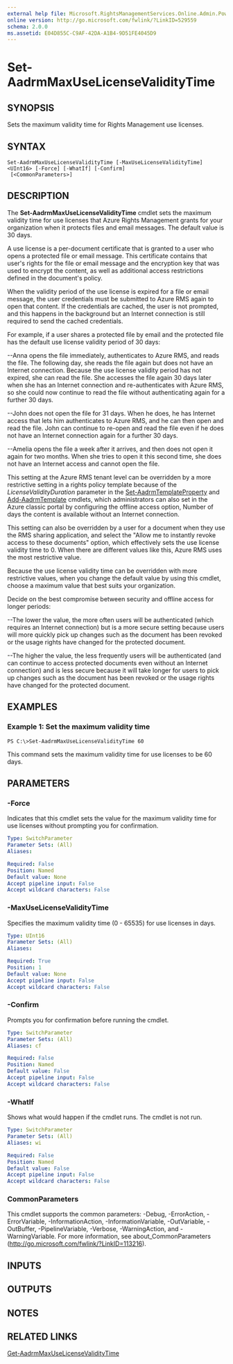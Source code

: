 ```yaml
---
external help file: Microsoft.RightsManagementServices.Online.Admin.PowerShell.dll-Help.xml
online version: http://go.microsoft.com/fwlink/?LinkID=529559
schema: 2.0.0
ms.assetid: E04D855C-C9AF-42DA-A1B4-9D51FE4045D9
---
```


# Set-AadrmMaxUseLicenseValidityTime

## SYNOPSIS
Sets the maximum validity time for Rights Management use licenses.

## SYNTAX

```
Set-AadrmMaxUseLicenseValidityTime [-MaxUseLicenseValidityTime] <UInt16> [-Force] [-WhatIf] [-Confirm]
 [<CommonParameters>]
```

## DESCRIPTION
The **Set-AadrmMaxUseLicenseValidityTime** cmdlet sets the maximum validity time for use licenses that Azure Rights Management grants for your organization when it protects files and email messages. The default value is 30 days.

A use license is a per-document certificate that is granted to a user who opens a protected file or email message. This certificate contains that user's rights for the file or email message and the encryption key that was used to encrypt the content, as well as additional access restrictions defined in the document's policy.

When the validity period of the use license is expired for a file or email message, the user credentials must be submitted to Azure RMS again to open that content. If the credentials are cached, the user is not prompted, and this happens in the background but an Internet connection is still required to send the cached credentials. 

For example, if a user shares a protected file by email and the protected file has the default use license validity period of 30 days:

--Anna opens the file immediately, authenticates to Azure RMS, and reads the file.
The following day, she reads the file again but does not have an Internet connection.
Because the use license validity period has not expired, she can read the file.
She accesses the file again 30 days later when she has an Internet connection and re-authenticates with Azure RMS, so she could now continue to read the file without authenticating again for a further 30 days.

--John does not open the file for 31 days.
When he does, he has Internet access that lets him authenticates to Azure RMS, and he can then open and read the file.
John can continue to re-open and read the file even if he does not have an Internet connection again for a further 30 days.

--Amelia opens the file a week after it arrives, and then does not open it again for two months.
When she tries to open it this second time, she does not have an Internet access and cannot open the file.

This setting at the Azure RMS tenant level can be overridden by a more restrictive setting in a rights policy template because of the *LicenseValidityDuration* parameter in the [Set-AadrmTemplateProperty](./Set-AadrmTemplateProperty.md) and [Add-AadrmTemplate](./Add-AadrmTemplate.md) cmdlets, which administrators can also set in the Azure classic portal by configuring the offline access option, Number of days the content is available without an Internet connection.

This setting can also be overridden by a user for a document when they use the RMS sharing application, and select the "Allow me to instantly revoke access to these documents" option, which effectively sets the use license validity time to 0. When there are different values like this, Azure RMS uses the most restrictive value.

Because the use license validity time can be overridden with more restrictive values, when you change the default value by using this cmdlet, choose a maximum value that best suits your organization. 

Decide on the best compromise between security and offline access for longer periods:

--The lower the value, the more often users will be authenticated (which requires an Internet connection) but is a more secure setting because users will more quickly pick up changes such as the document has been revoked or the usage rights have changed for the protected document.

--The higher the value, the less frequently users will be authenticated (and can continue to access protected documents even without an Internet connection) and is less secure because it will take longer for users to pick up changes such as the document has been revoked or the usage rights have changed for the protected document.

## EXAMPLES

### Example 1: Set the maximum validity time
```
PS C:\>Set-AadrmMaxUseLicenseValidityTime 60
```

This command sets the maximum validity time for use licenses to be 60 days.

## PARAMETERS

### -Force
Indicates that this cmdlet sets the value for the maximum validity time for use licenses without prompting you for confirmation.

```yaml
Type: SwitchParameter
Parameter Sets: (All)
Aliases:

Required: False
Position: Named
Default value: None
Accept pipeline input: False
Accept wildcard characters: False
```

### -MaxUseLicenseValidityTime
Specifies the maximum validity time (0 - 65535) for use licenses in days.

```yaml
Type: UInt16
Parameter Sets: (All)
Aliases:

Required: True
Position: 1
Default value: None
Accept pipeline input: False
Accept wildcard characters: False
```

### -Confirm
Prompts you for confirmation before running the cmdlet.

```yaml
Type: SwitchParameter
Parameter Sets: (All)
Aliases: cf

Required: False
Position: Named
Default value: False
Accept pipeline input: False
Accept wildcard characters: False
```

### -WhatIf
Shows what would happen if the cmdlet runs. The cmdlet is not run.

```yaml
Type: SwitchParameter
Parameter Sets: (All)
Aliases: wi

Required: False
Position: Named
Default value: False
Accept pipeline input: False
Accept wildcard characters: False
```

### CommonParameters
This cmdlet supports the common parameters: -Debug, -ErrorAction, -ErrorVariable, -InformationAction, -InformationVariable, -OutVariable, -OutBuffer, -PipelineVariable, -Verbose, -WarningAction, and -WarningVariable. For more information, see about_CommonParameters (http://go.microsoft.com/fwlink/?LinkID=113216).

## INPUTS

## OUTPUTS

## NOTES

## RELATED LINKS

[Get-AadrmMaxUseLicenseValidityTime](./Get-AadrmMaxUseLicenseValidityTime.md)
